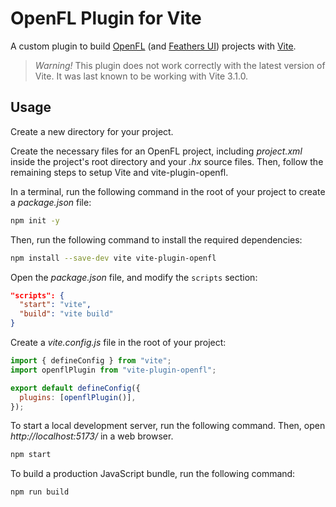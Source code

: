 # OpenFL Plugin for Vite

A custom plugin to build [OpenFL](https://openfl.org) (and [Feathers UI](https://feathersui.com/)) projects with [Vite](http://vitejs.dev).

> _Warning!_ This plugin does not work correctly with the latest version of Vite. It was last known to be working with Vite 3.1.0.

## Usage

Create a new directory for your project.

Create the necessary files for an OpenFL project, including _project.xml_ inside the project's root directory and your _.hx_ source files. Then, follow the remaining steps to setup Vite and vite-plugin-openfl.

In a terminal, run the following command in the root of your project to create a _package.json_ file:

```sh
npm init -y
```

Then, run the following command to install the required dependencies:

```sh
npm install --save-dev vite vite-plugin-openfl
```

Open the _package.json_ file, and modify the `scripts` section:

```json
"scripts": {
  "start": "vite",
  "build": "vite build"
}
```

Create a _vite.config.js_ file in the root of your project:

```js
import { defineConfig } from "vite";
import openflPlugin from "vite-plugin-openfl";

export default defineConfig({
  plugins: [openflPlugin()],
});
```

To start a local development server, run the following command. Then, open _http://localhost:5173/_ in a web browser.

```sh
npm start
```

To build a production JavaScript bundle, run the following command:

```sh
npm run build
```
